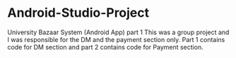 # Android-Studio-Project
University Bazaar System (Android App) part 1
This was a group project and I was responsible for the DM and the payment section only. Part 1 contains code for DM section and part 2 contains code for Payment section. 
